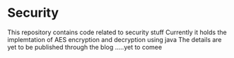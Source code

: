 # Security

This repository contains code related to security stuff 
Currently it holds the implemtation of AES encryption and decryption using java 
The details are yet to be published through the blog .....yet to comee
 
